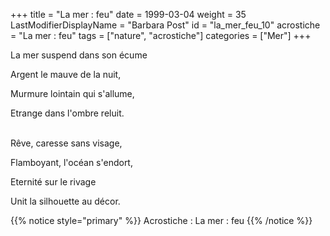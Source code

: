 +++
title = "La mer : feu"
date = 1999-03-04
weight = 35
LastModifierDisplayName = "Barbara Post"
id = "la_mer_feu_10"
acrostiche = "La mer : feu"
tags = ["nature", "acrostiche"]
categories = ["Mer"]
+++

La mer suspend dans son écume

Argent le mauve de la nuit,

Murmure lointain qui s'allume,

Etrange dans l'ombre reluit.

 \
Rêve, caresse sans visage,

Flamboyant, l'océan s'endort,

Eternité sur le rivage

Unit la silhouette au décor.

{{% notice style="primary" %}}
Acrostiche : La mer : feu
{{% /notice %}}
